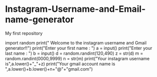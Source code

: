# Instagram-Username-and-Email-name-generator
My first repository

import random
print(" Welcome to the instagram username and Gmail generator!!")
print("Enter your first name : ")
a = input()
print("Enter your last name : ")
b = input()
d = random.randint(120,490)
z = str(d)
m = random.randint(0000,9999)
n = str(m)
print("Your instagram username is",a.lower()+"_"+z)
print("Your gmail account name is ",a.lower()+b.lower()+n+"@"+"gmail.com")
